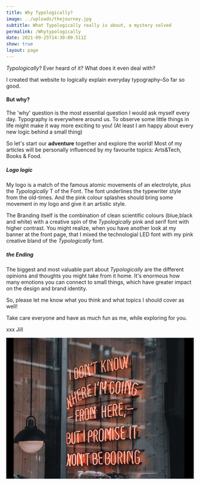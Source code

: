 ```yaml
---
title: Why Typologically?
image: ../uploads/thejourney.jpg
subtitle: What Typologically really is about, a mystery solved
permalink: /Whytypologically
date: 2021-09-25T14:30:09.511Z
show: true
layout: page
---
```

*Typologically*? Ever heard of it? What does it even deal with? 

I created that website to logically explain everyday typography–So far so good. 

#### **But why?**

The 'why' question is the most essential question I would ask myself every day. Typography is everywhere around us. To observe some little things in life might make it way more exciting to you! (At least I am happy about every new logic behind a small thing) 

So let's start our **adventure** together and explore the world! Most of my articles will be personally influenced by my favourite topics: Arts&Tech, Books & Food. 

##### Logo logic

My logo is a match of the famous atomic movements of an electrolyte, plus the *Typologically* T of the Font. The font underlines the typewriter style from the old-times. And the pink colour splashes should bring some movement in my logo and give it an artistic style. 

The Branding itself is the combination of clean scientific colours (blue,black and white) with a creative spin of the *Typologically* pink and serif font with higher contrast. You might realize, when you have another look at my banner at the front page, that I mixed the technologial LED font with my pink creative bland of the *Typologically* font. 

##### the Ending

The biggest and most valuable part about *Typologically* are the different opinions and thoughts you might take from it home. It's enormous how many emotions you can connect to small things, which have greater impact on the design and brand identity. 

So, please let me know what you think and what topics I should cover as well! 

Take care everyone and have as much fun as me, while exploring for you.

xxx Jill

![I promise it won't be boring](../uploads/aboutpicture.jpg "I promise it won't be boring;Photo by LOGAN WEAVER on Unsplash")